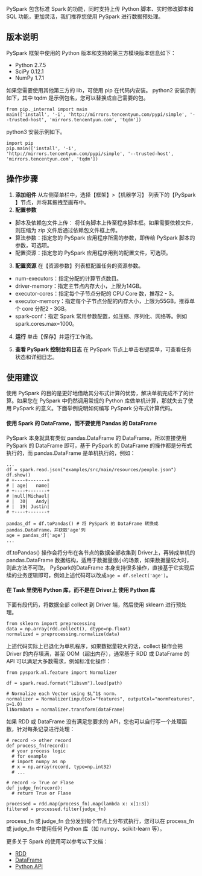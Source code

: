 PySpark 包含标准 Spark 的功能，同时支持上传 Python 脚本、实时修改脚本和 SQL 功能，更加灵活，我们推荐您使用 PySpark 进行数据预处理。

## 版本说明
PySpark 框架中使用的 Python 版本和支持的第三方模块版本信息如下：
 - Python 2.7.5
 - SciPy 0.12.1
 - NumPy 1.7.1

如果您需要使用其他第三方的 lib，可使用 pip 在代码内安装。
python2 安装示例如下，其中 tqdm 是示例包名，您可以替换成自己需要的包。

```
from pip._internal import main
main(['install', '-i', 'http://mirrors.tencentyun.com/pypi/simple', '--trusted-host', 'mirrors.tencentyun.com', 'tqdm'])
```

python3 安装示例如下。
```
import pip
pip.main(['install', '-i', 'http://mirrors.tencentyun.com/pypi/simple', '--trusted-host', 'mirrors.tencentyun.com', 'tqdm'])
```

## 操作步骤
1. **添加组件**
从左侧菜单栏中，选择【框架】>【机器学习】 列表下的【PySpark 】节点，并将其拖拽至画布中。
2. **配置参数**
 - 脚本及依赖包文件上传：
    将任务脚本上传至程序脚本框。如果需要依赖文件，则压缩为 zip 文件后通过依赖包文件框上传。
 - 算法参数：指定您的 PySpark 应用程序所需的参数，即传给 PySpark 脚本的参数，可选项。
 - 配置资源：指定您的 PySpark 应用程序用到的配置文件，可选项。
3. **配置资源**
  在【资源参数】列表框配置任务的资源参数。
 - num-executors：指定分配的计算节点数目。
 - driver-memory：指定主节点内存大小，上限为14GB。
 - executor-cores：指定每个子节点分配的 CPU Core 数，推荐2 - 3。
 - executor-memory：指定每个子节点分配的内存大小，上限为55GB，推荐单个 core 分配2 - 3GB。
 - spark-conf：指定 Spark 常用参数配置，如压缩、序列化、网络等。例如 spark.cores.max=1000。 
4. **运行**
  单击【保存】并运行工作流。

5. **查看 PySpark 控制台和日志**
在 PySpark 节点上单击右键菜单，可查看任务状态和详细日志。




## 使用建议
使用 PySpark 的目的是更好地借助其分布式计算的优势，解决单机完成不了的计算。如果您在 PySpark 中仍然调用常规的 Python 库做单机计算，那就失去了使用 PySpark 的意义。下面举例说明如何编写 PySpark 分布式计算代码。

#### 使用 Spark 的 DataFrame，而不要使用 Pandas 的 DataFrame
PySpark 本身就具有类似 pandas.DataFrame 的 DataFrame，所以直接使用 PySpark 的 DataFrame 即可，基于 PySpark 的 DataFrame 的操作都是分布式执行的，而 pandas.DataFrame 是单机执行的，例如：
```
...
df = spark.read.json("examples/src/main/resources/people.json")
df.show()
# +----+-------+
# | age|   name|
# +----+-------+
# |null|Michael|
# |  30|   Andy|
# |  19| Justin|
# +----+-------+
    
pandas_df = df.toPandas() # 将 PySpark 的 DataFrame 转换成 pandas.DataFrame，并获取'age'列
age = pandas_df['age']
...
```
df.toPandas() 操作会将分布在各节点的数据全部收集到 Driver上，再转成单机的 pandas.DataFrame 数据结构，适用于数据量很小的场景，如果数据量较大时，则此方法不可取。
PySpark的DataFrame 本身支持很多操作，直接基于它实现后续的业务逻辑即可，例如上述代码可以改成`age = df.select('age')`。

#### 在 Task 里使用 Python 库，而不是在 Driver上 使用 Python 库
下面有段代码，将数据全部 collect 到 Driver 端，然后使用 sklearn 进行预处理。
 ```
 from sklearn import preprocessing
 data = np.array(rdd.collect(), dtype=np.float)
 normalized = preprocessing.normalize(data)
 ```
上述代码实际上已退化为单机程序，如果数据量较大的话，collect 操作会把 Driver 的内存填满，甚至 OOM（超出内存），通常基于 RDD 或 DataFrame 的 API 可以满足大多数需求，例如标准化操作：
```
from pyspark.ml.feature import Normalizer
    
df = spark.read.format("libsvm").load(path)
    
# Normalize each Vector using $L^1$ norm.
normalizer = Normalizer(inputCol="features", outputCol="normFeatures", p=1.0)
l1NormData = normalizer.transform(dataFrame)
```
如果 RDD 或 DataFrame 没有满足您要求的 API，您也可以自行写一个处理函数，针对每条记录进行处理：
```
# record -> other record
def process_fn(record):
  # your process logic
  # for example
  # import numpy as np
  # x = np.array(record, type=np.int32)
  # ...
    
# record -> True or Flase
def judge_fn(record):
  # return True or Flase
    
processed = rdd.map(process_fn).map(lambda x: x[1:3])
filtered = processed.filter(judge_fn)
```
process_fn 或 judge_fn 会分发到每个节点上分布式执行，您可以在 process_fn 或 judge_fn 中使用任何 Python 库（如 numpy、scikit-learn 等）。

更多关于 Spark 的使用可以参考以下文档：
* [RDD](http://spark.apache.org/docs/2.2.1/programming-guide.html)
* [DataFrame](http://spark.apache.org/docs/2.2.1/sql-programming-guide.html)
* [Python API](http://spark.apache.org/docs/2.2.1/api/python/index.html)
